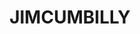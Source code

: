 ---
lastmod: '2025-04-06T06:05:20+00:00'
latitude: -36.529386
layout: suburb
longitude: 149.306729
postcode: '2631'
state: NSW
title: JIMCUMBILLY
url: /nsw/jimcumbilly/
---